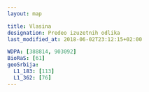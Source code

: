 ```yaml
---
layout: map

title: Vlasina
designation: Predeo izuzetnih odlika
last_modified_at: 2018-06-02T23:12:15+02:00

WDPA: [388814, 903092]
BioRaS: [61]
geoSrbija:
  L1_183: [113]
  L1_362: [76]
---
```

